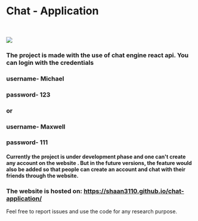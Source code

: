 # Chat - Application 
<br>
<br>
<img src="../public/image.png">

### The project is made with the use of chat engine react api. You can login with the credentials 
### username- Michael
### password- 123
### or
### username- Maxwell
### password- 111

#### Currently the project is under development phase and one can't create any account on the website . But in the future versions, the feature would also be added so that people can create an account and chat with their friends through the website. 

### The website is hosted on: https://shaan3110.github.io/chat-application/


Feel free to report issues and use the code for any research purpose.